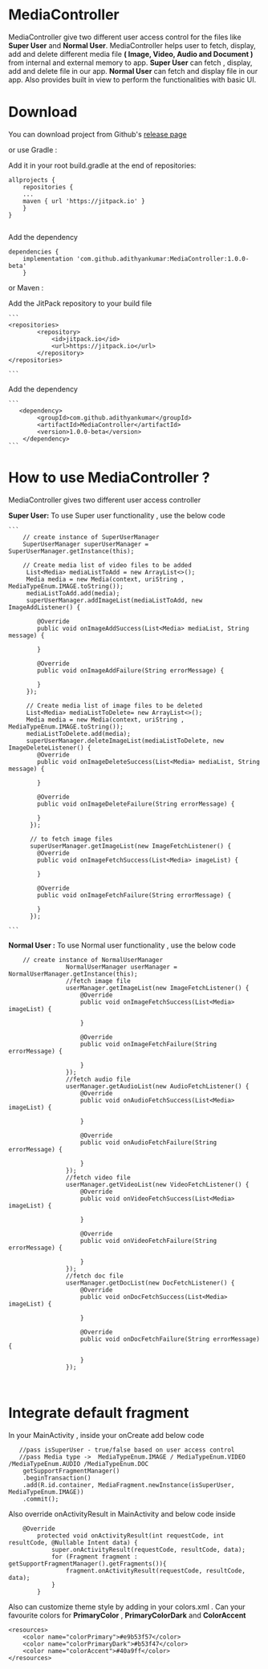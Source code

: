 # MediaController
MediaController give two different user access control for the files like **Super User** and **Normal User**.
MediaController helps user to fetch, display, add and delete different media file **( Image, Video, Audio and Document )** from internal and external memory to app. 
**Super User** can fetch , display, add and delete file in our app.
**Normal User** can fetch and display file in our app.
Also provides built in view to perform the functionalities with basic UI.
    
# Download 
You can download project from Github's [release page](https://github.com/adithyankumar/MediaController/releases/tag/1.0.0-beta)
    
or use Gradle :
    
Add it in your root build.gradle at the end of repositories:
    
```
allprojects {
    repositories {
    ...
    maven { url 'https://jitpack.io' }
    }
}
     
```
    
Add the dependency
    
```
dependencies {
    implementation 'com.github.adithyankumar:MediaController:1.0.0-beta'
    }
```
    
or Maven :
    	
Add the JitPack repository to your build file
    	
    ```
    <repositories>
    		<repository>
    		    <id>jitpack.io</id>
    		    <url>https://jitpack.io</url>
    		</repository>
    </repositories>
    
    ```		
Add the dependency
    	
    ```
       <dependency>
       	    <groupId>com.github.adithyankumar</groupId>
       	    <artifactId>MediaController</artifactId>
       	    <version>1.0.0-beta</version>
       	</dependency>
    ```
    
# How to use MediaController ?
    
MediaController gives two different user access controller 
     
**Super User:**
    To use Super user functionality , use the below code 
        
    ```
        // create instance of SuperUserManager
        SuperUserManager superUserManager = SuperUserManager.getInstance(this);
        
        // Create media list of video files to be added 
         List<Media> mediaListToAdd = new ArrayList<>();
         Media media = new Media(context, uriString , MediaTypeEnum.IMAGE.toString());
         mediaListToAdd.add(media);
         superUserManager.addImageList(mediaListToAdd, new ImageAddListener() {
         
            @Override
            public void onImageAddSuccess(List<Media> mediaList, String message) {
        
            }
        
            @Override
            public void onImageAddFailure(String errorMessage) {
        
            }
         });
        
         // Create media list of image files to be deleted 
         List<Media> mediaListToDelete= new ArrayList<>();
         Media media = new Media(context, uriString , MediaTypeEnum.IMAGE.toString());
         mediaListToDelete.add(media);
         superUserManager.deleteImageList(mediaListToDelete, new ImageDeleteListener() {
            @Override
            public void onImageDeleteSuccess(List<Media> mediaList, String message) {
        
            }
        
            @Override
            public void onImageDeleteFailure(String errorMessage) {
        
            }
          });
        
          // to fetch image files
          superUserManager.getImageList(new ImageFetchListener() {
            @Override
            public void onImageFetchSuccess(List<Media> imageList) {
        
            }
        
            @Override
            public void onImageFetchFailure(String errorMessage) {
        
            }
          });
        
    ```
        
**Normal User :**
    To use Normal user functionality , use the below code     
        
```     
    // create instance of NormalUserManager
                NormalUserManager userManager = NormalUserManager.getInstance(this);
                //fetch image file
                userManager.getImageList(new ImageFetchListener() {
                    @Override
                    public void onImageFetchSuccess(List<Media> imageList) {
        
                    }
        
                    @Override
                    public void onImageFetchFailure(String errorMessage) {
        
                    }
                });
                //fetch audio file
                userManager.getAudioList(new AudioFetchListener() {
                    @Override
                    public void onAudioFetchSuccess(List<Media> imageList) {
        
                    }
        
                    @Override
                    public void onAudioFetchFailure(String errorMessage) {
        
                    }
                });
                //fetch video file
                userManager.getVideoList(new VideoFetchListener() {
                    @Override
                    public void onVideoFetchSuccess(List<Media> imageList) {
        
                    }
        
                    @Override
                    public void onVideoFetchFailure(String errorMessage) {
        
                    }
                });
                //fetch doc file
                userManager.getDocList(new DocFetchListener() {
                    @Override
                    public void onDocFetchSuccess(List<Media> imageList) {
        
                    }
        
                    @Override
                    public void onDocFetchFailure(String errorMessage) {
        
                    }
                });
         
         
```
         
         
# Integrate default fragment 

In your MainActivity , inside your onCreate add below code

   
```
   //pass isSuperUser - true/false based on user access control
   //pass Media type ->  MediaTypeEnum.IMAGE / MediaTypeEnum.VIDEO /MediaTypeEnum.AUDIO /MediaTypeEnum.DOC
    getSupportFragmentManager()
    .beginTransaction()
    .add(R.id.container, MediaFragment.newInstance(isSuperUser, MediaTypeEnum.IMAGE))
    .commit();
```

Also override onActivityResult in MainActivity and below code inside
 
```
    @Override
        protected void onActivityResult(int requestCode, int resultCode, @Nullable Intent data) {
            super.onActivityResult(requestCode, resultCode, data);
            for (Fragment fragment : getSupportFragmentManager().getFragments()){
                fragment.onActivityResult(requestCode, resultCode, data);
            }
        }
```
Also can customize theme style by adding in your colors.xml . Can your favourite colors for **PrimaryColor** ,
**PrimaryColorDark** and **ColorAccent**
 
```
<resources>
    <color name="colorPrimary">#e9b53f57</color>
    <color name="colorPrimaryDark">#b53f47</color>
    <color name="colorAccent">#40a9ff</color>
</resources>

``` 

